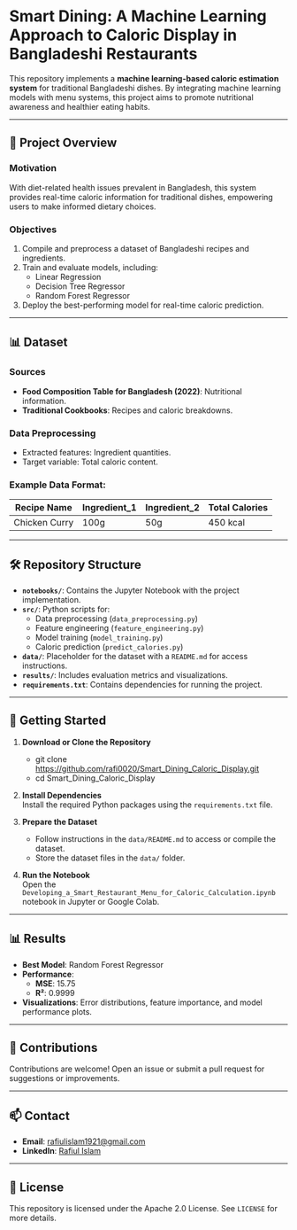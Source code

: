 # Smart Dining: A Machine Learning Approach to Caloric Display in Bangladeshi Restaurants

This repository implements a **machine learning-based caloric estimation system** for traditional Bangladeshi dishes. By integrating machine learning models with menu systems, this project aims to promote nutritional awareness and healthier eating habits.

---

## 📄 Project Overview

### Motivation
With diet-related health issues prevalent in Bangladesh, this system provides real-time caloric information for traditional dishes, empowering users to make informed dietary choices.

### Objectives
1. Compile and preprocess a dataset of Bangladeshi recipes and ingredients.
2. Train and evaluate models, including:
   - Linear Regression
   - Decision Tree Regressor
   - Random Forest Regressor
3. Deploy the best-performing model for real-time caloric prediction.

---

## 📊 Dataset

### Sources
- **Food Composition Table for Bangladesh (2022)**: Nutritional information.
- **Traditional Cookbooks**: Recipes and caloric breakdowns.

### Data Preprocessing
- Extracted features: Ingredient quantities.
- Target variable: Total caloric content.

### Example Data Format:
| Recipe Name  | Ingredient_1 | Ingredient_2 | Total Calories |
|--------------|--------------|--------------|----------------|
| Chicken Curry| 100g         | 50g          | 450 kcal       |

---

## 🛠 Repository Structure

- **`notebooks/`**: Contains the Jupyter Notebook with the project implementation.
- **`src/`**: Python scripts for:
  - Data preprocessing (`data_preprocessing.py`)
  - Feature engineering (`feature_engineering.py`)
  - Model training (`model_training.py`)
  - Caloric prediction (`predict_calories.py`)
- **`data/`**: Placeholder for the dataset with a `README.md` for access instructions.
- **`results/`**: Includes evaluation metrics and visualizations.
- **`requirements.txt`**: Contains dependencies for running the project.

---

## 🔧 Getting Started

1. **Download or Clone the Repository**  
   - git clone https://github.com/rafi0020/Smart_Dining_Caloric_Display.git
   - cd Smart_Dining_Caloric_Display

2. **Install Dependencies**  
   Install the required Python packages using the `requirements.txt` file.

3. **Prepare the Dataset**  
   - Follow instructions in the `data/README.md` to access or compile the dataset.
   - Store the dataset files in the `data/` folder.

4. **Run the Notebook**  
   Open the `Developing_a_Smart_Restaurant_Menu_for_Caloric_Calculation.ipynb` notebook in Jupyter or Google Colab.

---

## 📊 Results

- **Best Model**: Random Forest Regressor
- **Performance**:
  - **MSE**: 15.75
  - **R²**: 0.9999
- **Visualizations**: Error distributions, feature importance, and model performance plots.

---

## 🤝 Contributions
Contributions are welcome! Open an issue or submit a pull request for suggestions or improvements.

---

## 📫 Contact
- **Email**: rafiulislam1921@gmail.com  
- **LinkedIn**: [Rafiul Islam](https://www.linkedin.com/in/rafi009)

---

## 📄 License
This repository is licensed under the Apache 2.0 License. See `LICENSE` for more details.

